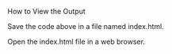 How to View the Output



Save the code above in a file named index.html.


Open the index.html file in a web browser.
